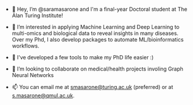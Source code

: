 - 👋 Hey, I’m @saramasarone and I'm a final-year Doctoral student at The Alan Turing Institute!

- 👀 I’m interested in applying Machine Learning and Deep Learning to multi-omics and biological data to reveal insights in many diseases. Over my Phd, I also develop packages to automate ML/bioinformatics workflows.
 
- 🌱 I've developed a few tools to make my PhD life easier :)

- 🏩 I’m looking to collaborate on medical/health projects involing Graph Neural Networks

- 📫 You can email me at smasarone@turing.ac.uk (preferred) or at s.masarone@qmul.ac.uk.


<!---
saramasarone/saramasarone is a ✨ special ✨ repository because its `README.md` (this file) appears on your GitHub profile.
You can click the Preview link to take a look at your changes.
--->
